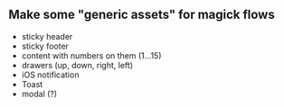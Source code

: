 ## Make some "generic assets" for magick flows


- sticky header
- sticky footer
- content with numbers on them (1...15)
- drawers (up, down, right, left)
- iOS notification
- Toast
- modal (?)


